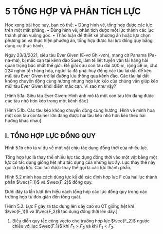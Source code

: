 # 5 TỔNG HỢP VÀ PHÂN TÍCH LỰC

Học xong bài học này, bạn có thể:
• Dùng hình vẽ, tổng hợp được các lực trên một mặt phẳng.
• Dùng hình vẽ, phân tích được một lực thành các lực thành phần vuông góc.
• Thảo luận để thiết kế phương án hoặc lựa chọn phương án và thực hiện phương án, tổng hợp được hai lực đồng quy bằng dụng cụ thực hành.

Ngày 23/3/2021, siêu tàu Ever Given (E-vơ Ghi-vơn), mang cờ Panama (Pa-na-ma), bị mắc cạn tại kênh đào Suez, làm tê liệt tuyến vận tải hàng hải quan trọng bậc nhất thế giới. Để giải cứu con tàu dài 400 m, rộng 59 m, chở 224 nghìn tấn hàng hóa, người ta đã phải huy động các tàu lai dắt để kéo mũi tàu Ever Given trở lại đường lưu thông qua kênh đào. Các tàu lai dắt không chuyển động cùng hướng nhưng hợp lực kéo của chúng vẫn giúp kéo mũi tàu Ever Given khỏi điểm mắc cạn. Vì sao như vậy?

[Hình 5.1a. Siêu tàu Ever Given: Hình ảnh mô tả một con tàu lớn đang được các tàu nhỏ hơn kéo trong một kênh đào]

[Hình 5.1b. Các tàu kéo không chuyển động cùng hướng: Hình vẽ minh họa một con tàu container lớn đang được hai tàu kéo nhỏ hơn kéo theo hai hướng khác nhau]

## I. TỔNG HỢP LỰC ĐỒNG QUY

Hình 5.1b cho ta ví dụ về một vật chịu tác dụng đồng thời của nhiều lực.

Tổng hợp lực là thay thế nhiều lực tác dụng đồng thời vào một vật bằng một lực có tác dụng giống hệt như tác dụng của những lực ấy. Lực thay thế này gọi là hợp lực. Các lực được thay thế gọi là các lực thành phần.

Hình 5.2 minh họa cách dùng lực kế để xác định hợp lực F của hai lực thành phần $\vec{F_1}$ và $\vec{F_2}$ đồng quy.

Dưới đây ta lần lượt tìm hiểu cách tổng hợp các lực đồng quy trong các trường hợp từ đơn giản đến tổng quát.

[Hình 5.2. Lực F gây ra tác dụng lên dây cao su OT giống hệt khi $\vec{F_1}$ và $\vec{F_2}$ tác dụng đồng thời lên dây.]

1. Biểu diễn quy tắc cộng vecto cho trường hợp lực $\vec{F_2}$ ngược chiều với lực $\vec{F_1}$ khi $F_1 > F_2$ và khi $F_1 < F_2$.